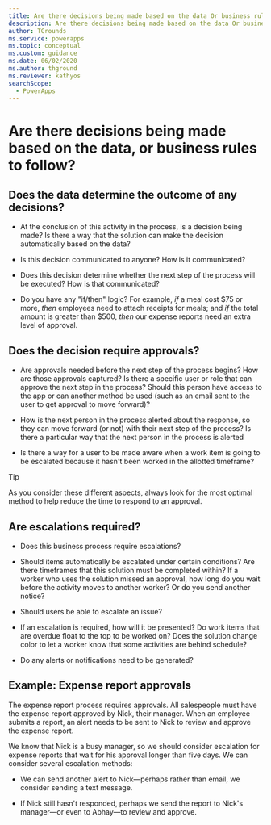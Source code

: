 ```yaml
---
title: Are there decisions being made based on the data Or business rules to follow | Microsoft Docs
description: Are there decisions being made based on the data Or business rules to follow
author: TGrounds
ms.service: powerapps
ms.topic: conceptual
ms.custom: guidance
ms.date: 06/02/2020
ms.author: thground
ms.reviewer: kathyos
searchScope:  
  - PowerApps
---
```


# Are there decisions being made based on the data, or business rules to follow?
<!--I'm a bit confused by this heading and the first section of this article. I suggest adding a heading for the first section and adding bullets throughout. Otherwise, the effect of all these questions gets rather dizzying after a while. -->
## Does the data determine the outcome of any decisions?

- At the conclusion of this activity in the process, is a decision being made? Is
there a way that the solution can make the decision automatically based on the
data?

- Is this decision communicated to anyone? How is it communicated?

- Does this decision determine whether the next step of the process will be executed? How is that communicated?

- Do you have any "if/then" logic?
For example, *if* a meal cost \$75 or more, *then* employees need to attach
receipts for meals; and *if* the total amount is greater than \$500, *then* our
expense reports need an extra level of approval.

## Does the decision require approvals?

- Are approvals needed before the next step of the process begins? How are those
approvals captured? Is there a specific user or role that can approve the next
step in the process? Should this person have access to the app or can
another method be used (such as an email sent to the user to get approval
to move forward)?

- How is the next person in the process alerted about the response, so they can move
forward (or not) with their next step of the process? Is there a particular way
that the next person in the process is alerted

- Is there a way for a user
to be made aware when a work item is going to be escalated because it hasn't
been worked in the allotted timeframe?

> [!TIP]
> As you consider these different aspects, always look for the most optimal method
to help reduce the time to respond to an approval.<!--Suggested, though maybe you don't want to call this out so distinctly? It seems like an important-enough point (and also, it isn't a question so it doesn't fit into the bulleted list).-->

## Are escalations required?

- Does this business process require escalations?

- Should items automatically be escalated under certain conditions? Are there
timeframes that this solution must be completed within? If a worker who uses the
solution missed an approval, how long do you wait before the activity moves to
another worker? Or do you send another notice?

- Should users be able to escalate an issue?

- If an escalation is required, how will it be presented? Do work items that are
overdue float to the top to be worked on? Does the solution change color to let a
worker know that some activities are behind schedule?

- Do any alerts or notifications need to be generated?

## Example: Expense report approvals

The expense report process requires approvals. All salespeople must have the
expense report approved by Nick, their manager. When an employee submits a
report, an alert needs to be sent to Nick to review and approve the expense
report.

We know that Nick is a busy manager, so we should consider escalation for
expense reports that wait for his approval longer than five days. We can consider
several escalation methods:

- We can send another alert to Nick&mdash;perhaps rather than email, we consider
    sending a text message.

- If Nick still hasn't responded, perhaps we send the report to Nick's manager&mdash;or even to Abhay&mdash;to review and approve.

